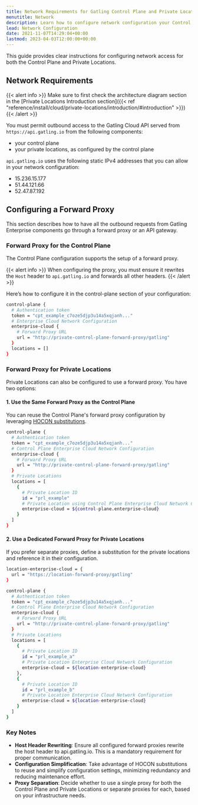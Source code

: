 ```yaml
---
title: Network Requirements for Gatling Control Plane and Private Locations
menutitle: Network
description: Learn how to configure network configuration your Control Plane and Private Locations
lead: Network Configuration
date: 2021-11-07T14:29:04+00:00
lastmod: 2023-04-03T12:00:00+00:00
---
```


This guide provides clear instructions for configuring network access for both the Control Plane and Private Locations.

## Network Requirements

{{< alert info >}}
Make sure to first check the architecture diagram section in the [Private Locations Introduction section]({{< ref "reference/install/cloud/private-locations/introduction/#introduction" >}})
{{< /alert >}}

You must permit outbound access to the Gatling Cloud API served from `https://api.gatling.io` from the following components:
* your control plane
* your private locations, as configured by the control plane

`api.gatling.io` uses the following static IPv4 addresses that you can allow in your network configuration:
* 15.236.15.177
* 51.44.121.66
* 52.47.87.192

## Configuring a Forward Proxy

This section describes how to have all the outbound requests from Gatling Enterprise components go through a forward proxy or an API gateway.

### Forward Proxy for the Control Plane

The Control Plane configuration supports the setup of a forward proxy. 

{{< alert info >}}
When configuring the proxy, you must ensure it rewrites the `Host` header to `api.gatling.io` and forwards all other headers.
{{< /alert >}}

Here’s how to configure it in the control-plane section of your configuration:
```bash
control-plane {
  # Authentication token
  token = "cpt_example_c7oze5djp3u14a5xqjanh..." 
  # Enterprise Cloud Network Configuration
  enterprise-cloud {
    # Forward Proxy URL
    url = "http://private-control-plane-forward-proxy/gatling"
  }
  locations = [] 
}
```

### Forward Proxy for Private Locations

Private Locations can also be configured to use a forward proxy. You have two options:

#### 1. Use the Same Forward Proxy as the Control Plane

You can reuse the Control Plane's forward proxy configuration by leveraging [HOCON substitutions](https://github.com/lightbend/config/blob/main/HOCON.md#substitutions).
```bash
control-plane {
  # Authentication token
  token = "cpt_example_c7oze5djp3u14a5xqjanh..." 
  # Control Plane Enterprise Cloud Network Configuration
  enterprise-cloud {
    # Forward Proxy URL
    url = "http://private-control-plane-forward-proxy/gatling"
  }
  # Private Locations
  locations = [
    {
      # Private Location ID
      id = "prl_example"
      # Private Location using Control Plane Enterprise Cloud Network Configuration
      enterprise-cloud = ${control-plane.enterprise-cloud}
    }
  ]
}
```

#### 2. Use a Dedicated Forward Proxy for Private Locations

If you prefer separate proxies, define a substitution for the private locations and reference it in their configuration.
```bash
location-enterprise-cloud = {
  url = "https://location-forward-proxy/gatling"
}

control-plane {
  # Authentication token
  token = "cpt_example_c7oze5djp3u14a5xqjanh..." 
  # Control Plane Enterprise Cloud Network Configuration
  enterprise-cloud {
    # Forward Proxy URL
    url = "http://private-control-plane-forward-proxy/gatling"
  }
  # Private Locations
  locations = [
    {
      # Private Location ID
      id = "prl_example_a"
      # Private Location Enterprise Cloud Network Configuration
      enterprise-cloud = ${location-enterprise-cloud}
    },
    {
      # Private Location ID
      id = "prl_example_b"
      # Private Location Enterprise Cloud Network Configuration
      enterprise-cloud = ${location-enterprise-cloud}
    }
  ]
}
```

### Key Notes

* **Host Header Rewriting**: Ensure all configured forward proxies rewrite the host header to api.gatling.io. This is a mandatory requirement for proper communication.
* **Configuration Simplification**: Take advantage of HOCON substitutions to reuse and simplify configuration settings, minimizing redundancy and reducing maintenance effort.
* **Proxy Separation**: Decide whether to use a single proxy for both the Control Plane and Private Locations or separate proxies for each, based on your infrastructure needs.
